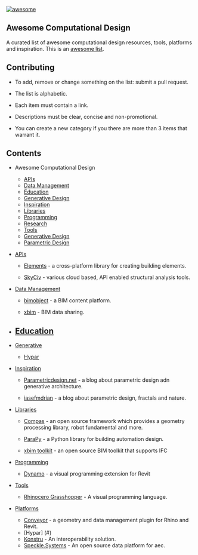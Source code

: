 [![awesome](https://awesome.re/badge.svg)](https://awesome.re)


## Awesome Computational Design

A curated list of awesome computational design resources, tools, platforms and inspiration. This is an [awesome list](https://awesome.re).

## Contributing

- To add, remove or change something on the list: submit a pull request.

- The list is alphabetic.

- Each item must contain a link.

- Descriptions must be clear, concise and non-promotional.

- You can create a new category if you there are more than 3 items that warrant it.


## Contents

- Awesome Computational Design

  - [APIs](#apis)
  - [Data Management](#platforms)
  - [Education](#education)
  - [Generative Design](#generative)
  - [Inspiration](#inspiration)
  - [Libraries](#libraries)
  - [Programming](#programming)
  - [Research](#research)
  - [Tools](#tools)
  - [Generative Design](#generative)
  - [Parametric Design](#parametric)

- [APIs](#apis)

  - [Elements](https://github.com/hypar-io/Elements) - a cross-platform library for creating building elements.

  - [SkyCiv](https://skyciv.com/api-info/) - various cloud based, API enabled structural analysis tools.

- [Data Management](#platforms)
  
  - [bimobject](https://www.bimobject.com/) - a BIM content platform.

  - [xbim](https://www.xbim.net) - BIM data sharing.

- [Education](#education)
  - 
- [Generative](#generative)
  - [Hypar](https://hypar.io/)

- [Inspiration](#inspiration)

  - [Parametricdesign.net](http://www.parametricdesign.net/) - a blog about parametric design adn generative architecture.

  - [iasefmdrian](https://iasefmdrian.wordpress.com/) - a blog about parametric design, fractals and nature.


- [Libraries](#libraries)
  
  - [Compas](https://compas-dev.github.io/) - an open source framework which provides a geometry processing library, robot fundamental and more.

  - [ParaPy](https://www.parapy.nl/) - a Python library for building automation design.

  - [xbim toolkit](https://docs.xbim.net/) - an open source BIM toolkit that supports IFC

- [Programming](#programming)

  - [Dynamo](#) - a visual programming extension for Revit



- [Tools](#tools)
  
  - [Rhinocero Grasshopper](https://www.rhino3d.com/6/new/grasshopper) - A visual programming language.


- [Platforms](#platforms)

  - [Conveyor](#https://apps.provingground.io/) - a geometry and data management plugin for Rhino and Revit.
  - [Hypar] (#)
  - [Konstru](https://konstru.com/) - An interoperability solution.
  - [Speckle.Systems](https://speckle.systems/) - An open source data platform for aec. 

